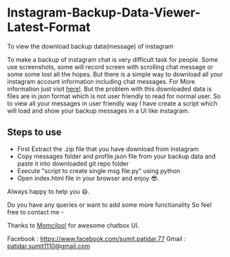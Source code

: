 # Instagram-Backup-Data-Viewer-Latest-Format
To view the download backup data(message) of instagram

To make a backup of instagram chat is very difficult task for people. Some use screenshots, some will record screen with scrolling chat message or some some lost all the hopes. But there is a simple way to download all your instagram account information including chat messages. For More information just visit [here!](https://help.instagram.com/181231772500920). But the problem with this downloaded data is files are in json format which is not user friendly to read for normal user. So to view all your messages in user friendly way I have create a script which will load and show your backup messages in a UI like instagram. 

## Steps to use
* First Extract the .zip file that you have download from instagram
* Copy messages folder and profile.json file from your backup data and paste it into downloaded git repo folder
* Execute "script to create single msg file.py" using python
* Open index.html file in your browser and enjoy :sunglasses:.

Always happy to help you :smiley:.

Do you have any queries or want to add some more functionality So feel free to contact me -

Thanks to [Momciloo!](https://codepen.io/Momciloo) for awesome chatbox UI.

Facebook : https://www.facebook.com/sumit.patidar.77 Gmail : patidar.sumit1110@gmail.com

